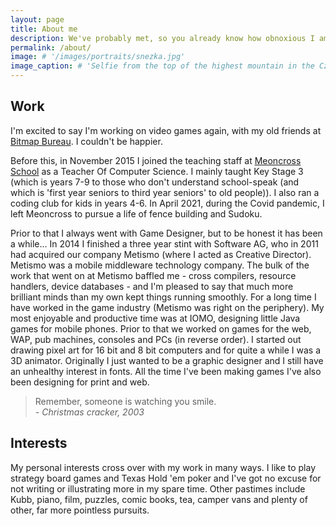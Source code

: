 ```yaml
---
layout: page
title: About me
description: We've probably met, so you already know how obnoxious I am. I'm trying, believe me.
permalink: /about/
image: # '/images/portraits/snezka.jpg'
image_caption: # 'Selfie from the top of the highest mountain in the Czech Republic (Sněžka) that I managed to climb shirtless'
---
```


## Work

I'm excited to say I'm working on video games again, with my old friends at [Bitmap Bureau](https://bitmapbureau.com). I couldn't be happier.

Before this, in November 2015 I joined the teaching staff at [Meoncross School](https://www.meoncross.co.uk) as a Teacher Of Computer Science. I mainly taught Key Stage 3 (which is years 7-9 to those who don't understand school-speak (and which is 'first year seniors to third year seniors' to old people)). I also ran a coding club for kids in years 4-6. In April 2021, during the Covid pandemic, I left Meoncross to pursue a life of fence building and Sudoku.

Prior to that I always went with Game Designer, but to be honest it has been a while... In 2014 I finished a three year stint with Software AG, who in 2011 had acquired our company Metismo (where I acted as Creative Director). Metismo was a mobile middleware technology company. The bulk of the work that went on at Metismo baffled me - cross compilers, resource handlers, device databases - and I'm pleased to say that much more brilliant minds than my own kept things running smoothly. For a long time I have worked in the game industry (Metismo was right on the periphery). My most enjoyable and productive time was at IOMO, designing little Java games for mobile phones. Prior to that we worked on games for the web, WAP, pub machines, consoles and PCs (in reverse order). I started out drawing pixel art for 16 bit and 8 bit computers and for quite a while I was a 3D animator. Originally I just wanted to be a graphic designer and I still have an unhealthy interest in fonts. All the time I've been making games I've also been designing for print and web.
 > Remember, someone is watching you smile.  
 <cite>- Christmas cracker, 2003</cite>

## Interests

My personal interests cross over with my work in many ways. I like to play strategy board games and Texas Hold 'em poker and I've got no excuse for not writing or illustrating more in my spare time. Other pastimes include Kubb, piano, film, puzzles, comic books, tea, camper vans and plenty of other, far more pointless pursuits.